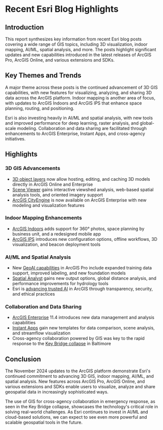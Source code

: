 # Recent Esri Blog Highlights

## Introduction

This report synthesizes key information from recent Esri blog posts covering a wide range of GIS topics, including 3D visualization, indoor mapping, AI/ML, spatial analysis, and more. The posts highlight significant updates and new capabilities introduced in the latest releases of ArcGIS Pro, ArcGIS Online, and various extensions and SDKs.

## Key Themes and Trends

A major theme across these posts is the continued advancement of 3D GIS capabilities, with new features for visualizing, analyzing, and sharing 3D data across the ArcGIS platform. Indoor mapping is another area of focus, with updates to ArcGIS Indoors and ArcGIS IPS that enhance space planning, routing, and positioning.

Esri is also investing heavily in AI/ML and spatial analysis, with new tools and improved performance for deep learning, raster analysis, and global-scale modeling. Collaboration and data sharing are facilitated through enhancements to ArcGIS Enterprise, Instant Apps, and cross-agency initiatives.

## Highlights

### 3D GIS Advancements

- [3D object layers](https://www.esri.com/arcgis-blog/products/arcgis-online/3d-gis/3d-object-layer-a-comprehensive-overview/) now allow hosting, editing, and caching 3D models directly in ArcGIS Online and Enterprise
- [Scene Viewer](https://www.esri.com/arcgis-blog/products/arcgis-online/3d-gis/whats-new-in-scene-viewer-nov-2024/) gains interactive viewshed analysis, web-based spatial analysis tools, and oriented imagery support
- [ArcGIS CityEngine](https://www.esri.com/arcgis-blog/products/city-engine/announcements/whats-new-in-arcgis-cityengine-november-2024/) is now available on ArcGIS Enterprise with new modeling and visualization features

### Indoor Mapping Enhancements

- [ArcGIS Indoors](https://www.esri.com/arcgis-blog/products/arcgis-indoors/indoor-gis/whats-new-in-arcgis-indoors-november-2024/) adds support for 360° photos, space planning by business unit, and a redesigned mobile app
- [ArcGIS IPS](https://www.esri.com/arcgis-blog/products/arcgis-ips/indoor-gis/whats-new-in-arcgis-ips-november-2024/) introduces new configuration options, offline workflows, 3D visualization, and beacon deployment tools

### AI/ML and Spatial Analysis

- New [GeoAI capabilities](https://www.esri.com/arcgis-blog/products/arcgis-pro/imagery/whats-new-for-geoai-in-the-image-analyst-extension-of-arcgis-pro-3-4/) in ArcGIS Pro include expanded training data support, improved labeling, and new foundation models
- [Spatial Analyst](https://www.esri.com/arcgis-blog/products/spatial-analyst/analytics/whats-new-for-spatial-analyst-in-arcgis-pro-3-4/) gains new output options, global distance analysis, and performance improvements for hydrology tools
- Esri is [advancing trusted AI](https://downloads.esri.com/RESOURCES/ENTERPRISEGIS/Advancing_Trusted_AI_in_ArcGIS.pdf) in ArcGIS through transparency, security, and ethical practices

### Collaboration and Data Sharing

- [ArcGIS Enterprise](https://www.esri.com/arcgis-blog/products/arcgis-enterprise/announcements/whats-new-arcgis-enterprise-11-4/) 11.4 introduces new data management and analysis capabilities
- [Instant Apps](https://www.esri.com/arcgis-blog/products/arcgis-online/announcements/whats-new-in-instant-apps-november-2024/) gain new templates for data comparison, scene analysis, and streamflow visualization
- Cross-agency collaboration powered by GIS was key to the rapid response to the [Key Bridge collapse](https://www.esri.com/about/newsroom/blog/key-bridge-common-operating-picture/) in Baltimore

## Conclusion

The November 2024 updates to the ArcGIS platform demonstrate Esri's continued commitment to advancing 3D GIS, indoor mapping, AI/ML, and spatial analysis. New features across ArcGIS Pro, ArcGIS Online, and various extensions and SDKs enable users to visualize, analyze and share geospatial data in increasingly sophisticated ways.

The use of GIS for cross-agency collaboration in emergency response, as seen in the Key Bridge collapse, showcases the technology's critical role in solving real-world challenges. As Esri continues to invest in AI/ML and cloud-based solutions, we can expect to see even more powerful and scalable geospatial tools in the future.